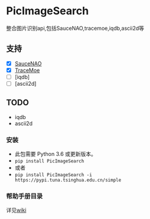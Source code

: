 # PicImageSearch
整合图片识别api,包括SauceNAO,tracemoe,iqdb,ascii2d等
## 支持
- [x] [SauceNAO](https://saucenao.com/)
- [x] [TraceMoe](https://trace.moe/)
- [ ] [iqdb]
- [ ] [ascii2d]
## TODO
  - iqdb
  - ascii2d
### 安装
- 此包需要 Python 3.6 或更新版本。
- `pip install PicImageSearch`
- 或者
- `pip install PicImageSearch -i https://pypi.tuna.tsinghua.edu.cn/simple`

### 帮助手册目录
  详见[wiki](https://github.com/kitUIN/PicImageSearch/wiki/)